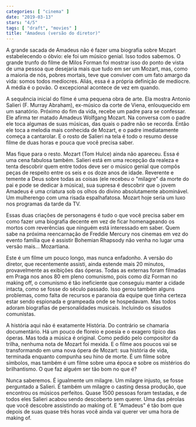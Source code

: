 ```yaml
---
categories: [ "cinema" ]
date: "2019-03-13"
stars: "4/5"
tags: [ "draft", "movies" ]
title: "Amadeus (versão do diretor)"
---
```

A grande sacada de Amadeus não é fazer uma biografia sobre Mozart
estabelecendo o óbvio: ele foi um músico genial. Isso todos sabemos. O
grande trunfo do filme de Milos Forman foi mostrar isso do ponto de vista
de uma pessoa que desejaria mais que tudo em ser um Mozart, mas, como a
maioria de nós, pobres mortais, teve que conviver com um fato amargo da
vida: somos todos medíocres. Aliás, essa é a própria definição de
medíocre. A média é o povão. O excepcional acontece de vez em quando.

A sequência inicial do filme é uma pequena obra de arte. Ela mostra
Antonio Salieri (F. Murray Abraham), ex-músico da corte de Viena,
enlouquecido em um sanatório. Próximo do fim da vida, recebe um padre
para se confessar. Ele afirma ter matado Amadeus Wolfgang Mozart. Na
conversa com o padre ele toca algumas de suas músicas, das quais o padre
não se recorda. Então ele toca a melodia mais conhecida de Mozart, e o
padre imediatamente começa a cantarolar. E o rosto de Salieri na tela é
todo o resumo desse filme de duas horas e pouca que você precisa saber.

Mas fique para o resto. Mozart (Tom Hulce) ainda não apareceu. Essa é
uma cena fabulosa também. Salieri está em uma recepção da realeza e
tenta descobrir quem entre todos deve ser o músico genial que compõs
peças de respeito entre os seis e os doze anos de idade. Reverente e
temente a Deus sobre todas as coisas (ele recebeu o "milagre" da morte
do pai e pode se dedicar à música), sua supresa é descobrir que
o jovem Amadeus é uma criatura sob os olhos do divino absolutamente
abominável. Um mulherengo com uma risada espalhafatosa. Mozart hoje
seria um luxo nos programas da tarde da TV.

Essas duas criações de personagens é tudo o que você precisa saber
em como fazer uma biografia decente em vez de ficar homenageando os
mortos com reverências que ninguém está interessado em saber. Quem
sabe na próxima reencarnação de Freddie Mercury nos cinemas em vez
do evento família que é assistir Bohemian Rhapsody não venha no lugar
uma versão mais... Mozartiana.

Este é um filme um pouco longo, mas nunca enfadonho. A versão do
diretor, que recentemente assisti, ainda estende mais 20 minutos,
provavelmente as exibições das óperas. Todas as externas foram filmadas
em Praga nos anos 80 em pleno comunismo, pois como diz Forman no making
off, o comunismo é tão ineficiente que conseguiu manter a cidade
intacta, como se fosse do século passado. Isso gerou também alguns
problemas, como falta de recursos e paranoia da equipe que tinha certeza
estar sendo espionada e grampeada onde se hospedavam. Mas todos adoram
biografias de personalidades musicais. Incluindo os sisudos comunistas.

A história aqui não é exatamente História. Do contrário se chamaria
documentário. Há um pouco de floreio e poesia e o exagero típico das
óperas. Mas toda a música é original. Como pedido pelo compositor
da trilha, nenhuma nota de Mozart foi mexida. E o filme aos poucos
vai se transformando em uma nova ópera de Mozart: sua história de
vida, terminada enquanto compunha seu hino de morte. É um filme sobre
símbolos, mas também é um filme sobre uma época e sobre os mistérios
do brilhantismo. O que faz alguém ser tão bom no que é?

Nunca saberemos. É igualmente um milagre. Um milagre injusto, se fosse
perguntado a Salieri. É também um milagre o casting dessa produção,
que encontrou os músicos perfeitos. Quase 1500 pessoas foram testadas,
e de todos eles Salieri acabou sendo descoberto sem querer. Uma das
pérolas que você descobre assistindo ao making of. E "Amadeus" é tão
bom que depois de suas quase três horas você ainda vai querer ver uma
hora de making of.
